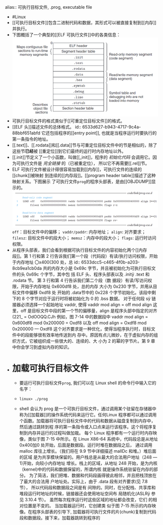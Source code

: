 alias:: 可执行目标文件, .prog, executable file

- #Linux
- [[可执行目标文件]]包含二进制代码和数据，其形式可以被直接复制到[[内存]]并执行。
- 下图概括了一个典型的[[ELF 可执行文件]]中的各类信息：
  ![image.png](../assets/image_1697895229975_0.png)
- 可执行目标文件的格式类似于[[可重定位目标文件]]的格式。
- [[ELF 头]]描述文件的总体格式。
  id:: 6533d627-b943-4717-9c4a-88bbf651abfd
  它还包括程序的[[entry point]], 也就是当程序运行时要执行的第一条指令的地址。
- [[.text]]、[[.rodata]]和[[.data]]节与可重定位目标文件中的节是相似的，除了这些节**已经**被
  [[重定位]]到它们最终的运行时内存地址以外。
- [[.init]]节定义了一个小函数，叫做[[_init]]，程序的 *初始化代码* 会调用它。因为可执行文件是 *完全链接* 的（已被重定位）， 所以它不再需要[[.rel]]节。
- ELF 可执行文件被设计得很容易加载到[[内存]]，可执行文件的连续的[[chunk]]被映射
  到连续的[[内存段]]。[[program header table]]描述了这种映射关系。下图展示
  了可执行文件`prog`的程序头部表，是由[[OBJDUMP]]显示的。
  ![image.png](../assets/image_1697897288714_0.png)
  `off`：目标文件中的偏移；
  `vaddr/paddr`: 内存地址； 
  `align`: 对齐要求；
  `filesz`: 目标文件中的段大小；
  `memsz`：内存中的段大小；
  `flags`: 运行时访问权限。
- 从程序头部表，我们会看到根据可执行目标文件的内容初始化两个[[内存段]]。第 1 行和第 2 行告诉我们第一个段（代码段）有读/执行访问权限，开始于内存地址 〇x400(300 处，总
  id:: 6533dcc5-c465-4f0b-a203-8cb9ea1cb0da
  共的内存大小是 0x69c 字节，并且被初始化为可执行目标文件的头 0x69c 个字节，其中包
  括 ELF 头、程序头部表以及 .initÿ .text 和 .rodata 节。
  第 3 行和第 4 行告诉我们第二个段（数 据段）有读/写访问权限，开始于内存地址
  0x600df8 处，总的内存 大小为 0x230 字节，并用从目标文件中偏移 0xdf8 处 开始的
  .data节中的 0x228 个字节初始化。该段中剩下的 8 个字节对应于运行时将被初始化为 0
  的 .bss 数据。
  对于任何段 sÿ 链接器必须选择一个起始地址 vaddr, 使得
  vaddr mod align = off mod align
  这里，off 是目标文件中段的第一个节的偏移量，align 是程序头部中指定的对齐(221_ =
  OdOOQQ.CJh 例如，图 7-14 中的数据段中
  vaddr mod align = 0x600df8 mod 0x200000 = Oxdf8
  以及
  off mod align = Oxdf8 mod 0x200000 — Oxdf8
  这个对齐要求是一种优化，使得当程序执行时，目标文件中的段能够很有效率地传送到内
  存中。原因有点儿微妙，在于虚拟内存的组织方式，它被组织成一些很大的、连续的、大
  小为 2 的幂的字节片。第 9 章中你会学习到虚拟内存的知识。
- # 加载可执行目标文件
	- 要运行可执行目标文件`prog`, 我们可以在 Linux shell 的命令行中输入它的名字：
	- ``` shell
	  linux> ./prog
	  ```
	- shell 会认为 prog 是一个可执行目标文件，通过调用某个驻留在存储器中称为[[加载器]]的操作系统代码来运行它。任何Linux 程序都可以通过调用
	  个函数。加载器将可执行目标文件中的代码和数据从磁盘复制到内存中，然后通过跳转到程
	  序的第一条指令或入口点来运行该程序。这个将程序复制到内存并运行的过程叫做加栽。
	  每个 Linux 程序都有一个运行时内存映像，类似于图 7-15 中所示。在 Linux X86-64
	  系统中，代码段总是从地址 0x400加0 处开始，后面是数据段。运行时堆在数据段之后，
	  通过调用 malloc 库往上增长。（我们将在 9.9 节中详细描述 mallDc 和堆。）堆后面的区域
	  是为共享模块保留的。用户栈总是从最大的合法用户地址（248 —1)开始，向较小内存地址
	  增长。栈上的区域，从地址 248 开始，是为内核（kernel)中的代码和数据保留的，所谓内核
	  就是操作系统驻留在内存的部分。
	  为了简洁，我们把堆、数据和代码段画得彼此相邻，并且把栈顶放在了最大的合法用
	  户地址处。实际上，由于 .data 段有对齐要求(见 7.8 节）， 所以代码段和数据段之间是有
	  间隙的。同时，在分配栈、共享库和堆段运行时地址的时候，链接器还会使用地址空间布
	  局随机化(ASLRÿ 参见 3.10.4 节）。 虽然每次程序运行时这些区域的地址都会改变，它们
	  的相对位置是不变的。
	  当加载器运行时，它创建类 似于图 7-15 所示的内存映像。在程序头部表的引导下,
	  加载器将可执行文件的片(chunk)复制到代码段和数据段。接下来，加载器跳转到程序的